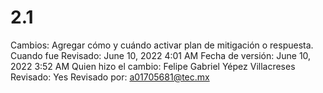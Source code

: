 # 2.1

Cambios: Agregar cómo y cuándo activar plan de mitigación o respuesta.
Cuando fue Revisado: June 10, 2022 4:01 AM
Fecha de  versión: June 10, 2022 3:52 AM
Quien hizo el cambio: Felipe Gabriel Yépez Villacreses
Revisado: Yes
Revisado por: a01705681@tec.mx